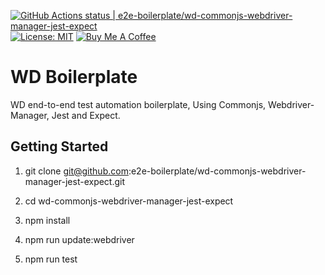 [![GitHub Actions status | e2e-boilerplate/wd-commonjs-webdriver-manager-jest-expect](https://github.com/e2e-boilerplate/wd-commonjs-webdriver-manager-jest-expect/workflows/wd-commonjs-webdriver-manager-jest-expect/badge.svg)](https://github.com/e2e-boilerplate/wd-commonjs-webdriver-manager-jest-expect/actions?workflow=wd-commonjs-webdriver-manager-jest-expect) [![License: MIT](https://img.shields.io/badge/License-MIT-yellow.svg)](https://opensource.org/licenses/MIT) [![Buy Me A Coffee](https://img.shields.io/badge/buy-me%20coffee-orange)](https://www.buymeacoffee.com/xgirma)

# WD Boilerplate

WD end-to-end test automation boilerplate, Using Commonjs, Webdriver-Manager, Jest and Expect.

## Getting Started

1. git clone git@github.com:e2e-boilerplate/wd-commonjs-webdriver-manager-jest-expect.git

2. cd wd-commonjs-webdriver-manager-jest-expect

3. npm install

4. npm run update:webdriver

5. npm run test

